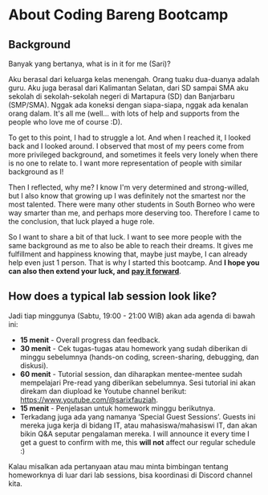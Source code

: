 # About Coding Bareng Bootcamp

## Background
Banyak yang bertanya, what is in it for me (Sari)?

Aku berasal dari keluarga kelas menengah. Orang tuaku dua-duanya adalah guru. Aku juga berasal dari Kalimantan Selatan, dari SD sampai SMA aku sekolah di sekolah-sekolah negeri di Martapura (SD) dan Banjarbaru (SMP/SMA). Nggak ada koneksi dengan siapa-siapa, nggak ada kenalan orang dalam. It's all me (well... with lots of help and supports from the people who love me of course :D).

To get to this point, I had to struggle a lot. And when I reached it, I looked back and I looked around. I observed that most of my peers come from more privileged background, and sometimes it feels very lonely when there is no one to relate to. I want more representation of people with similar background as I!

Then I reflected, why me? I know I'm very determined and strong-willed, but I also know that growing up I was definitely not the smartest nor the most talented. There were many other students in South Borneo who were way smarter than me, and perhaps more deserving too. Therefore I came to the conclusion, that luck played a huge role.

So I want to share a bit of that luck. I want to see more people with the same background as me to also be able to reach their dreams. It gives me fulfillment and happiness knowing that, maybe just maybe, I can already help even just 1 person. That is why I started this bootcamp. And **I hope you can also then extend your luck, and** [**pay it forward**](https://dictionary.cambridge.org/dictionary/english/pay-it-forward).

## How does a typical lab session look like?
Jadi tiap minggunya (Sabtu, 19:00 - 21:00 WIB) akan ada agenda di bawah ini:
* **15 menit** - Overall progress dan feedback.
* **30 menit** - Cek tugas-tugas atau homework yang sudah diberikan di minggu sebelumnya (hands-on coding, screen-sharing, debugging, dan diskusi).
* **60 menit** - Tutorial session, dan diharapkan mentee-mentee sudah mempelajari Pre-read yang diberikan sebelumnya. Sesi tutorial ini akan direkam dan diupload ke Youtube channel berikut: https://www.youtube.com/@sarixfauziah.
* **15 menit** - Penjelasan untuk homework minggu berikutnya.
* Terkadang juga ada yang namanya ‘Special Guest Sessions’. Guests ini mereka juga kerja di bidang IT, atau mahasiswa/mahasiswi IT, dan akan bikin Q&A seputar pengalaman mereka. I will announce it every time I get a guest to confirm with me, this **will not** affect our regular schedule :)

Kalau misalkan ada pertanyaan atau mau minta bimbingan tentang homeworknya di luar dari lab sessions, bisa koordinasi di Discord channel kita.
